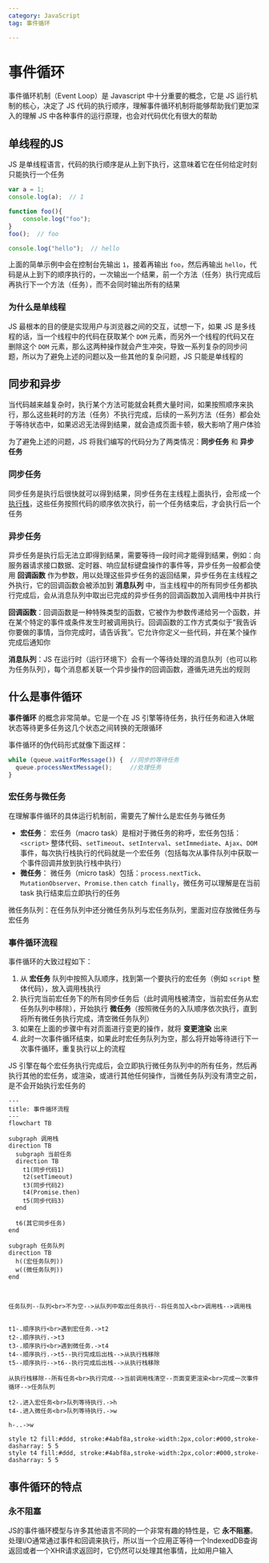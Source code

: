 ```yaml
---
category: JavaScript
tag: 事件循环

---
```





# 事件循环
事件循环机制（Event Loop）是 Javascript 中十分重要的概念，它是 JS 运行机制的核心，决定了 JS 代码的执行顺序，理解事件循环机制将能够帮助我们更加深入的理解 JS 中各种事件的运行原理，也会对代码优化有很大的帮助

## 单线程的JS
JS 是单线程语言，代码的执行顺序是从上到下执行，这意味着它在任何给定时刻只能执行一个任务

```js
var a = 1;
console.log(a);  // 1

function foo(){
    console.log("foo");
}
foo();  // foo

console.log("hello");  // hello
```
上面的简单示例中会在控制台先输出 `1`，接着再输出 `foo`，然后再输出 `hello`，代码是从上到下的顺序执行的，一次输出一个结果，前一个方法（任务）执行完成后再执行下一个方法（任务），而不会同时输出所有的结果

### 为什么是单线程    
JS 最根本的目的便是实现用户与浏览器之间的交互，试想一下，如果 JS 是多线程的话，当一个线程中的代码在获取某个 `DOM` 元素，而另外一个线程的代码又在删除这个 `DOM` 元素，那么这两种操作就会产生冲突，导致一系列复杂的同步问题，所以为了避免上述的问题以及一些其他的复杂问题，JS 只能是单线程的

## 同步和异步
当代码越来越复杂时，执行某个方法可能就会耗费大量时间，如果按照顺序来执行，那么这些耗时的方法（任务）不执行完成，后续的一系列方法（任务）都会处于等待状态中，如果迟迟无法得到结果，就会造成页面卡顿，极大影响了用户体验 
     
为了避免上述的问题，JS 将我们编写的代码分为了两类情况：**同步任务** 和 **异步任务**

### 同步任务
同步任务是执行后很快就可以得到结果，同步任务在主线程上面执行，会形成一个[执行栈][执行栈]，这些任务按照代码的顺序依次执行，前一个任务结束后，才会执行后一个任务

### 异步任务
异步任务是执行后无法立即得到结果，需要等待一段时间才能得到结果，例如：向服务器请求接口数据、定时器、响应鼠标键盘操作的事件等，异步任务一般都会使用 **回调函数** 作为参数，用以处理这些异步任务的返回结果，异步任务在主线程之外执行，它的回调函数会被添加到 **消息队列** 中，当主线程中的所有同步任务都执行完成后，会从消息队列中取出已完成的异步任务的回调函数加入调用栈中并执行

<Minfo>

**回调函数**：回调函数是一种特殊类型的函数，它被作为参数传递给另一个函数，并在某个特定的事件或条件发生时被调用执行。回调函数的工作方式类似于“我告诉你要做的事情，当你完成时，请告诉我”。它允许你定义一些代码，并在某个操作完成后通知你

**消息队列**：JS 在运行时（运行环境下）会有一个等待处理的消息队列（也可以称为任务队列），每个消息都关联一个异步操作的回调函数，遵循先进先出的规则

</Minfo>

## 什么是事件循环
**事件循环** 的概念非常简单。它是一个在 JS 引擎等待任务，执行任务和进入休眠状态等待更多任务这几个状态之间转换的无限循环  
   
事件循环的伪代码形式就像下面这样：
```js
while (queue.waitForMessage()) {  //同步的等待任务
  queue.processNextMessage();     //处理任务
}
```   
### 宏任务与微任务
在理解事件循环的具体运行机制前，需要先了解什么是宏任务与微任务
* **宏任务**：
  宏任务（macro task）是相对于微任务的称呼，宏任务包括：`<script>` 整体代码、`setTimeout`、`setInterval`、`setImmediate`、`Ajax`、`DOM` 事件，每次执行栈执行的代码就是一个宏任务（包括每次从事件队列中获取一个事件回调并放到执行栈中执行）
* **微任务**：
  微任务（micro task）包括：`process.nextTick`、`MutationObserver`、`Promise.then` `catch finally`，微任务可以理解是在当前 task 执行结束后立即执行的任务

<Minfo>

微任务队列：在任务队列中还分微任务队列与宏任务队列，里面对应存放微任务与宏任务

</Minfo>


### 事件循环流程
事件循环的大致过程如下：
1. 从 **宏任务** 队列中按照入队顺序，找到第一个要执行的宏任务（例如 `script` 整体代码），放入调用栈执行
2. 执行完当前宏任务下的所有同步任务后（此时调用栈被清空，当前宏任务从宏任务队列中移除），开始执行 **微任务**（按照微任务的入队顺序依次执行，直到将所有微任务执行完成，清空微任务队列）
3. 如果在上面的步骤中有对页面进行变更的操作，就将 **变更渲染** 出来
4. 此时一次事件循环结束，如果此时宏任务队列为空，那么将开始等待进行下一次事件循环，重复执行以上的流程

JS 引擎在每个宏任务执行完成后，会立即执行微任务队列中的所有任务，然后再执行其他的宏任务，或渲染，或进行其他任何操作，当微任务队列没有清空之前，是不会开始执行宏任务的

```mermaid
---
title: 事件循环流程
---
flowchart TB

subgraph 调用栈
direction TB
  subgraph 当前任务 
  direction TB
    t1(同步代码1)
    t2(setTimeout)
    t3(同步代码2) 
    t4(Promise.then) 
    t5(同步代码3)
  end

  t6(其它同步任务)
end

subgraph 任务队列
direction TB
  h((宏任务队列))
  w((微任务队列))
end



任务队列--队列<br>不为空-->从队列中取出任务执行--将任务加入<br>调用栈-->调用栈


t1-.顺序执行<br>遇到宏任务.->t2
t2-.顺序执行.->t3
t3-.顺序执行<br>遇到微任务.->t4
t4--顺序执行.->t5--执行完成后出栈-->从执行栈移除
t5--顺序执行-->t6--执行完成后出栈-->从执行栈移除

从执行栈移除--所有任务<br>执行完成-->当前调用栈清空--页面变更渲染<br>完成一次事件循环-->任务队列

t2-.进入宏任务<br>队列等待执行.->h
t4-.进入微任务<br>队列等待执行.->w

h-..->w

style t2 fill:#ddd, stroke:#4abf8a,stroke-width:2px,color:#000,stroke-dasharray: 5 5
style t4 fill:#ddd, stroke:#4abf8a,stroke-width:2px,color:#000,stroke-dasharray: 5 5

```



## 事件循环的特点 
### 永不阻塞
JS的事件循环模型与许多其他语言不同的一个非常有趣的特性是，它 **永不阻塞**。处理I/O通常通过事件和回调来执行，所以当一个应用正等待一个IndexedDB查询返回或者一个XHR请求返回时，它仍然可以处理其他事情，比如用户输入


[执行栈]:11.html#函数执行上下文